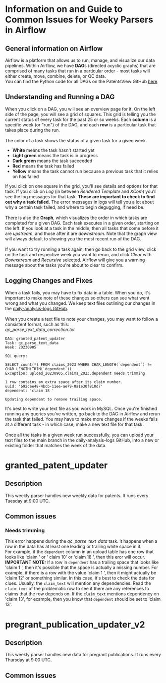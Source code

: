 # Information on and Guide to Common Issues for Weeky Parsers in Airflow

## General information on Airflow
Airflow is a platform that allows us to run, manage, and visualize our data pipelines. Within Airflow, we have **DAG**s (directed acyclic graphs) that are comprised of many tasks that run in a particular order - most tasks will either create, move, combine, delete, or QC data. <br>
You can find the Python code for all DAGs on the PatentsView GitHub [here](https://github.com/PatentsView/PatentsView-DB/tree/master/airflow/dags).

## Understanding and Running a DAG
When you click on a DAG, you will see an overview page for it. On the left side of the page, you will see a grid of squares.
This grid is telling you the current status of every task for the past 25 or so weeks. Each **column** is a specific week (or "run") of the DAG, and each **row** is a particular task that takes place during the run. <br>
<br>
The color of a task shows the status of a given task for a given week. 
* **White** means the task hasn't started yet
* **Light green** means the task is in progress
* **Dark green** means the task succeeded
* **Red** means the task has failed
* **Yellow** means the task cannot run because a previous task that it relies on has failed

If you click on one square in the grid, you'll see details and options for that task. 
If you click on *Log* (in between *Rendered Template* and *XCom*) you'll see the log messages for that task. **These are important to check to find out why a task failed.** The error messages in logs will tell you a lot about why a certain task failed, and where to begin degugging, if need be. <br>
<br>
There is also the **Graph**, which visualizes the order in which tasks are completed for a given DAG. Each task executes in a given order, starting on the left. If you look at a task in the middle, then all tasks that come before it are *upstream*, and those after it are *downstream*.
Note that the graph view will always default to showing you the most recent run of the DAG. <br>
<br>
If you want to try running a task again, then go back to the grid view, click on the task and respective week you want to rerun, and click *Clear* with *Downstream* and *Recursive* selected. Airflow will give you a warning message about the tasks you're about to clear to confirm.

## Logging Changes and Fixes
When a task fails, you may have to fix data in a table. When you do, it's important to make note of these changes so others can see what went wrong and what you changed. We keep text files outlining our changes in the [daily-analysis-logs GitHub](https://github.com/PatentsView/daily-analysis-logs/tree/main). <br>
<br>
When you create a text file to note your changes, you may want to follow a consistent format, such as this: <br>
*qc_parse_text_data_correction.txt*
```
DAG: granted_patent_updater
Task: qc_parse_text_data
Week: 20230905

SQL query: 

SELECT count(*) FROM claims_2023 WHERE CHAR_LENGTH(`dependent`) != CHAR_LENGTH(TRIM(`dependent`))
Exception: upload_20230905.claims_2023.dependent needs trimming

1 row contains an extra space after its claim number.
uuid: '692cee48-4bcb-11ee-ae79-0a1e30f810d7'
dependent: 'claim 18 '

Updating dependent to remove trailing space.
```
It's best to write your text file as you work in MySQL. Once you're finished running any queries you've written, go back to the DAG in Airflow and rerun the task that failed. You may have to make more changes if the weeks fails at a different task - in which case, make a new text file for that task. <br>
<br>
Once all the tasks in a given week run successfully, you can upload your text files to the main branch in the daily-analysis-logs GitHub, into a new or existing folder that matches the week of the data.

# granted_patent_updater
## Description
This weekly parser handles new weekly data for patents. It runs every Tuesday at 9:00 UTC.

## Common issues
### Needs trimming
This error happens during the *qc_parse_text_data* task. It happens when a row in the data has at least one leading or trailing white space in it. <br>
For example, if the `dependent` column in an upload table has one row that looks like 'claim ' or ' claim 10' or 'claim 18 ', then this eror will occur. <br>
**IMPORTANT NOTE:** If a row in `dependent` has a trailing space that looks like 'claim 1 ', then it's possible that the space is actually a missing number. For example, if there is a row with the value 'claim 1 ', then it might actually be 'claim 12' or something similar. 
In this case, it's best to check the data for clues. Usually, the `claim_text` will mention any dependencies. Read the `claim_text` of the problematic row to see if there are any references to claims that the row depends on. If the `claim_text` mentions dependency on 'claim 13', for example, then you know that `dependent` should be set to 'claim 13'. <br>

# pregrant_publication_updater_v2
## Description
This weekly parser handles new data for pregrant publications. It runs every Thursday at 9:00 UTC.

## Common issues
